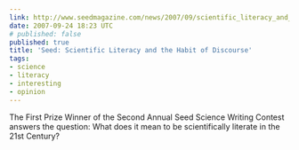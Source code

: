 ```yaml
---
link: http://www.seedmagazine.com/news/2007/09/scientific_literacy_and_the_ha.php?page=1
date: 2007-09-24 18:23 UTC
# published: false
published: true
title: 'Seed: Scientific Literacy and the Habit of Discourse'
tags:
- science
- literacy
- interesting
- opinion
---
```


The First Prize Winner of the Second Annual Seed Science Writing Contest answers the question: What does it mean to be scientifically literate in the 21st Century?
